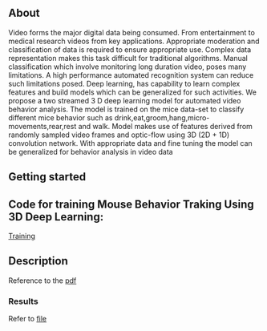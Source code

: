 ## About

Video forms the major digital data being consumed. From entertainment to medical research videos from key applications. Appropriate moderation and classification of data is required to ensure appropriate use. Complex data representation makes this task difficult for traditional algorithms.
Manual classification which involve monitoring long duration video, poses many limitations. A high performance automated recognition system can reduce such limitations posed. Deep learning, has capability to learn complex features and build models which can be generalized for such
activities. We propose a two streamed 3 D deep learning model for automated video behavior analysis. The model is trained on the mice data-set to classify different mice behavior such as drink,eat,groom,hang,micro-movements,rear,rest and walk. Model makes use of features derived from randomly sampled video frames and optic-flow using 3D (2D + 1D) convolution network. With appropriate data and fine tuning the model can be generalized for behavior analysis in video data

## Getting started

## Code for training Mouse Behavior Traking Using 3D Deep Learning:


[Training](https://github.com/Shashankwer/VideoAnalytics/blob/master/VideoAnalyticsCA.ipynb)

## Description

Reference to the [pdf](https://github.com/Shashankwer/VideoAnalytics/blob/master/CA_VideoAnalytics.pdf)
 
### Results 

Refer to [file](https://github.com/Shashankwer/VideoAnalytics/blob/master/predicted_new.avi)
